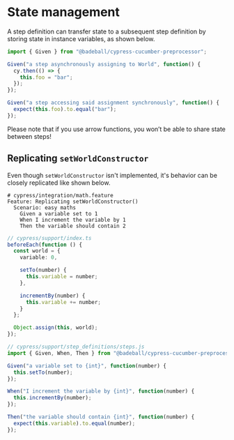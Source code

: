 # State management

A step definition can transfer state to a subsequent step definition by storing state in instance variables, as shown below.

```ts
import { Given } from "@badeball/cypress-cucumber-preprocessor";

Given("a step asynchronously assigning to World", function() {
  cy.then(() => {
    this.foo = "bar";
  });
});

Given("a step accessing said assignment synchronously", function() {
  expect(this.foo).to.equal("bar");
});
```

Please note that if you use arrow functions, you won’t be able to share state between steps!

## Replicating `setWorldConstructor`

Even though `setWorldConstructor` isn't implemented, it's behavior can be closely replicated like shown below.

```gherkin
# cypress/integration/math.feature
Feature: Replicating setWorldConstructor()
  Scenario: easy maths
    Given a variable set to 1
    When I increment the variable by 1
    Then the variable should contain 2
```

```ts
// cypress/support/index.ts
beforeEach(function () {
  const world = {
    variable: 0,

    setTo(number) {
      this.variable = number;
    },

    incrementBy(number) {
      this.variable += number;
    }
  };

  Object.assign(this, world);
});
```

```ts
// cypress/support/step_definitions/steps.js
import { Given, When, Then } from "@badeball/cypress-cucumber-preprocessor";

Given("a variable set to {int}", function(number) {
  this.setTo(number);
});

When("I increment the variable by {int}", function(number) {
  this.incrementBy(number);
});

Then("the variable should contain {int}", function(number) {
  expect(this.variable).to.equal(number);
});
````
